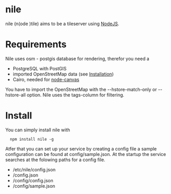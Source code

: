 # nile

 nile (n(ode )tile) aims to be a tileserver using [NodeJS](http://nodejs.org/).

# Requirements

  Nile uses osm - postgis database for rendering, therefor you need a

  * PostgreSQL with PostGIS
  * imported OpenStreetMap data (see [Installation](http://wiki.openstreetmap.org/wiki/PostGIS/Installation))
  * Cairo, needed for [node-canvas](https://github.com/Automattic/node-canvas)

  You have to import the OpenStreetMap with the --hstore-match-only or --hstore-all
  option. Nile uses the tags-column for filtering.

# Install

  You can simply install nile with

      npm install nile -g

  Atfer that you can set up your service by creating a config file a sample
  configuration can be found at config/sample.json. At the startup the service
  searches at the folowing paths for a config file.

  * /etc/nile/config.json
  * <program-path>/config.json
  * <program-path>/config/config.json
  * <program-path>/config/sample.json
